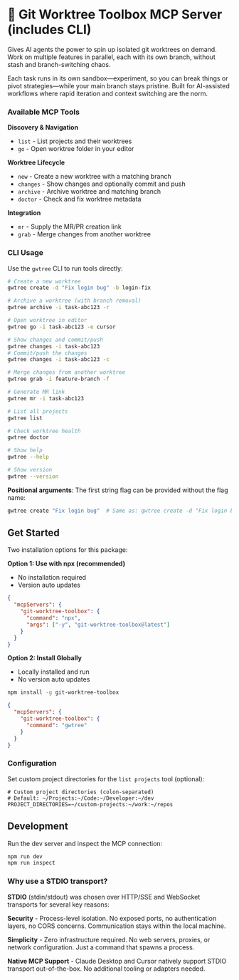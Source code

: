 # 🌳 Git Worktree Toolbox MCP Server (includes CLI)

Gives AI agents the power to spin up isolated git worktrees on demand. Work on multiple features in parallel, each with its own branch, without stash and branch-switching chaos.

Each task runs in its own sandbox—experiment, so you can break things or pivot strategies—while your main branch stays pristine. Built for AI-assisted workflows where rapid iteration and context switching are the norm.

### Available MCP Tools

**Discovery & Navigation**

- `list` - List projects and their worktrees
- `go` - Open worktree folder in your editor

**Worktree Lifecycle**

- `new` - Create a new worktree with a matching branch
- `changes` - Show changes and optionally commit and push
- `archive` - Archive worktree and matching branch
- `doctor` - Check and fix worktree metadata

**Integration**

- `mr` - Supply the MR/PR creation link
- `grab` - Merge changes from another worktree

### CLI Usage

Use the `gwtree` CLI to run tools directly:

```bash
# Create a new worktree
gwtree create -d "Fix login bug" -b login-fix

# Archive a worktree (with branch removal)
gwtree archive -i task-abc123 -r

# Open worktree in editor
gwtree go -i task-abc123 -e cursor

# Show changes and commit/push
gwtree changes -i task-abc123
# Commit/push the changes
gwtree changes -i task-abc123 -c

# Merge changes from another worktree
gwtree grab -i feature-branch -f

# Generate MR link
gwtree mr -i task-abc123

# List all projects
gwtree list

# Check worktree health
gwtree doctor

# Show help
gwtree --help

# Show version
gwtree --version
```

**Positional arguments**: The first string flag can be provided without the flag name:

```bash
gwtree create "Fix login bug"  # Same as: gwtree create -d "Fix login bug"
```

## Get Started

Two installation options for this package:

**Option 1: Use with npx (recommended)**

- No installation required
- Version auto updates

```json
{
  "mcpServers": {
    "git-worktree-toolbox": {
      "command": "npx",
      "args": ["-y", "git-worktree-toolbox@latest"]
    }
  }
}
```

**Option 2: Install Globally**

- Locally installed and run
- No version auto updates

```bash
npm install -g git-worktree-toolbox
```

```json
{
  "mcpServers": {
    "git-worktree-toolbox": {
      "command": "gwtree"
    }
  }
}
```

### Configuration

Set custom project directories for the `list projects` tool (optional):

```env
# Custom project directories (colon-separated)
# Default: ~/Projects:~/Code:~/Developer:~/dev
PROJECT_DIRECTORIES=~/custom-projects:~/work:~/repos
```

## Development

Run the dev server and inspect the MCP connection:

```sh
npm run dev
npm run inspect
```

### Why use a STDIO transport?

**STDIO** (stdin/stdout) was chosen over HTTP/SSE and WebSocket transports for several key reasons:

**Security** - Process-level isolation. No exposed ports, no authentication layers, no CORS concerns. Communication stays within the local machine.

**Simplicity** - Zero infrastructure required. No web servers, proxies, or network configuration. Just a command that spawns a process.

**Native MCP Support** - Claude Desktop and Cursor natively support STDIO transport out-of-the-box. No additional tooling or adapters needed.
